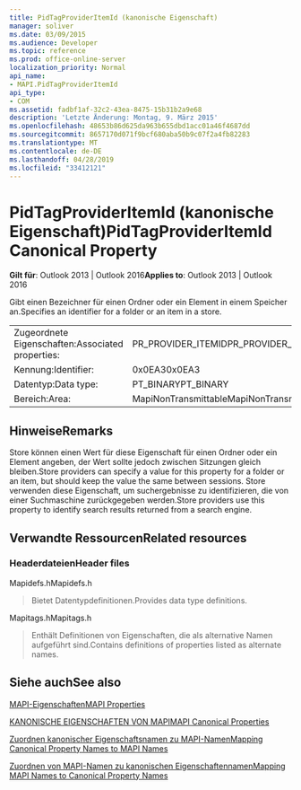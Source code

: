 ```yaml
---
title: PidTagProviderItemId (kanonische Eigenschaft)
manager: soliver
ms.date: 03/09/2015
ms.audience: Developer
ms.topic: reference
ms.prod: office-online-server
localization_priority: Normal
api_name:
- MAPI.PidTagProviderItemId
api_type:
- COM
ms.assetid: fadbf1af-32c2-43ea-8475-15b31b2a9e68
description: 'Letzte Änderung: Montag, 9. März 2015'
ms.openlocfilehash: 48653b86d625da963b655dbd1acc01a46f4687dd
ms.sourcegitcommit: 8657170d071f9bcf680aba50b9c07f2a4fb82283
ms.translationtype: MT
ms.contentlocale: de-DE
ms.lasthandoff: 04/28/2019
ms.locfileid: "33412121"
---
```

# <a name="pidtagprovideritemid-canonical-property"></a><span data-ttu-id="867e8-103">PidTagProviderItemId (kanonische Eigenschaft)</span><span class="sxs-lookup"><span data-stu-id="867e8-103">PidTagProviderItemId Canonical Property</span></span>

  
  
<span data-ttu-id="867e8-104">**Gilt für**: Outlook 2013 | Outlook 2016</span><span class="sxs-lookup"><span data-stu-id="867e8-104">**Applies to**: Outlook 2013 | Outlook 2016</span></span> 
  
<span data-ttu-id="867e8-105">Gibt einen Bezeichner für einen Ordner oder ein Element in einem Speicher an.</span><span class="sxs-lookup"><span data-stu-id="867e8-105">Specifies an identifier for a folder or an item in a store.</span></span>
  
|||
|:-----|:-----|
|<span data-ttu-id="867e8-106">Zugeordnete Eigenschaften:</span><span class="sxs-lookup"><span data-stu-id="867e8-106">Associated properties:</span></span>  <br/> |<span data-ttu-id="867e8-107">PR_PROVIDER_ITEMID</span><span class="sxs-lookup"><span data-stu-id="867e8-107">PR_PROVIDER_ITEMID</span></span>  <br/> |
|<span data-ttu-id="867e8-108">Kennung:</span><span class="sxs-lookup"><span data-stu-id="867e8-108">Identifier:</span></span>  <br/> |<span data-ttu-id="867e8-109">0x0EA3</span><span class="sxs-lookup"><span data-stu-id="867e8-109">0x0EA3</span></span>  <br/> |
|<span data-ttu-id="867e8-110">Datentyp:</span><span class="sxs-lookup"><span data-stu-id="867e8-110">Data type:</span></span>  <br/> |<span data-ttu-id="867e8-111">PT_BINARY</span><span class="sxs-lookup"><span data-stu-id="867e8-111">PT_BINARY</span></span>  <br/> |
|<span data-ttu-id="867e8-112">Bereich:</span><span class="sxs-lookup"><span data-stu-id="867e8-112">Area:</span></span>  <br/> |<span data-ttu-id="867e8-113">MapiNonTransmittable</span><span class="sxs-lookup"><span data-stu-id="867e8-113">MapiNonTransmittable</span></span>  <br/> |
   
## <a name="remarks"></a><span data-ttu-id="867e8-114">Hinweise</span><span class="sxs-lookup"><span data-stu-id="867e8-114">Remarks</span></span>

<span data-ttu-id="867e8-115">Store können einen Wert für diese Eigenschaft für einen Ordner oder ein Element angeben, der Wert sollte jedoch zwischen Sitzungen gleich bleiben.</span><span class="sxs-lookup"><span data-stu-id="867e8-115">Store providers can specify a value for this property for a folder or an item, but should keep the value the same between sessions.</span></span> <span data-ttu-id="867e8-116">Store verwenden diese Eigenschaft, um suchergebnisse zu identifizieren, die von einer Suchmaschine zurückgegeben werden.</span><span class="sxs-lookup"><span data-stu-id="867e8-116">Store providers use this property to identify search results returned from a search engine.</span></span>
  
## <a name="related-resources"></a><span data-ttu-id="867e8-117">Verwandte Ressourcen</span><span class="sxs-lookup"><span data-stu-id="867e8-117">Related resources</span></span>

### <a name="header-files"></a><span data-ttu-id="867e8-118">Headerdateien</span><span class="sxs-lookup"><span data-stu-id="867e8-118">Header files</span></span>

<span data-ttu-id="867e8-119">Mapidefs.h</span><span class="sxs-lookup"><span data-stu-id="867e8-119">Mapidefs.h</span></span>
  
> <span data-ttu-id="867e8-120">Bietet Datentypdefinitionen.</span><span class="sxs-lookup"><span data-stu-id="867e8-120">Provides data type definitions.</span></span>
    
<span data-ttu-id="867e8-121">Mapitags.h</span><span class="sxs-lookup"><span data-stu-id="867e8-121">Mapitags.h</span></span>
  
> <span data-ttu-id="867e8-122">Enthält Definitionen von Eigenschaften, die als alternative Namen aufgeführt sind.</span><span class="sxs-lookup"><span data-stu-id="867e8-122">Contains definitions of properties listed as alternate names.</span></span>
    
## <a name="see-also"></a><span data-ttu-id="867e8-123">Siehe auch</span><span class="sxs-lookup"><span data-stu-id="867e8-123">See also</span></span>



[<span data-ttu-id="867e8-124">MAPI-Eigenschaften</span><span class="sxs-lookup"><span data-stu-id="867e8-124">MAPI Properties</span></span>](mapi-properties.md)
  
[<span data-ttu-id="867e8-125">KANONISCHE EIGENSCHAFTEN VON MAPI</span><span class="sxs-lookup"><span data-stu-id="867e8-125">MAPI Canonical Properties</span></span>](mapi-canonical-properties.md)
  
[<span data-ttu-id="867e8-126">Zuordnen kanonischer Eigenschaftsnamen zu MAPI-Namen</span><span class="sxs-lookup"><span data-stu-id="867e8-126">Mapping Canonical Property Names to MAPI Names</span></span>](mapping-canonical-property-names-to-mapi-names.md)
  
[<span data-ttu-id="867e8-127">Zuordnen von MAPI-Namen zu kanonischen Eigenschaftennamen</span><span class="sxs-lookup"><span data-stu-id="867e8-127">Mapping MAPI Names to Canonical Property Names</span></span>](mapping-mapi-names-to-canonical-property-names.md)

